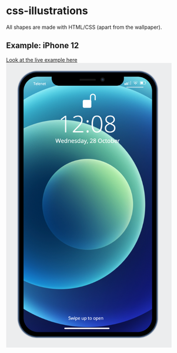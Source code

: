 # css-illustrations
All shapes are made with HTML/CSS (apart from the wallpaper).

## Example: iPhone 12
[Look at the live example here](https://jeremiaverhulst.github.io/css-illustrations/)
<br>
<img src="iphone_v4.png" alt="iPhone 12" width="450px" height="">
